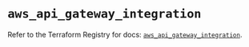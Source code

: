 # `aws_api_gateway_integration`

Refer to the Terraform Registry for docs: [`aws_api_gateway_integration`](https://registry.terraform.io/providers/hashicorp/aws/5.73.0/docs/resources/api_gateway_integration).
